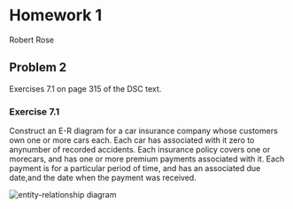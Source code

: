 # Homework 1

Robert Rose

## Problem 2

Exercises 7.1 on page 315 of the DSC text.

### Exercise 7.1

Construct an E-R diagram for a car insurance company whose customers own one or 
more cars each. Each car has associated with it zero to anynumber of recorded 
accidents. Each insurance policy covers one or morecars, and has one or more 
premium payments associated with it. Each payment is for a particular period of 
time, and has an associated due date,and the date when the payment was received.

![entity-relationship diagram](./e-r-7-1.png)